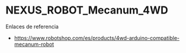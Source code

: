 # NEXUS_ROBOT_Mecanum_4WD

Enlaces de referencia
- https://www.robotshop.com/es/products/4wd-arduino-compatible-mecanum-robot
